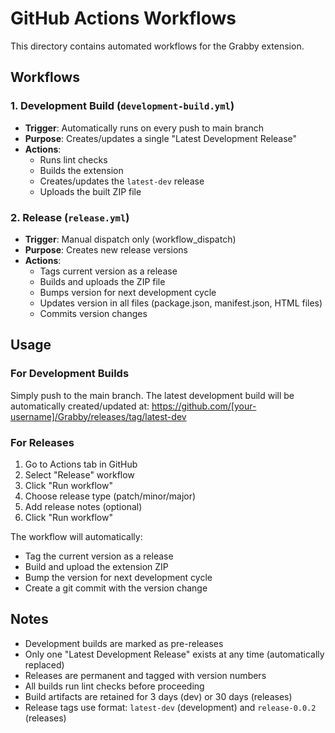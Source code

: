 # GitHub Actions Workflows

This directory contains automated workflows for the Grabby extension.

## Workflows

### 1. Development Build (`development-build.yml`)
- **Trigger**: Automatically runs on every push to main branch
- **Purpose**: Creates/updates a single "Latest Development Release"
- **Actions**:
  - Runs lint checks
  - Builds the extension
  - Creates/updates the `latest-dev` release
  - Uploads the built ZIP file

### 2. Release (`release.yml`)
- **Trigger**: Manual dispatch only (workflow_dispatch)
- **Purpose**: Creates new release versions
- **Actions**:
  - Tags current version as a release
  - Builds and uploads the ZIP file
  - Bumps version for next development cycle
  - Updates version in all files (package.json, manifest.json, HTML files)
  - Commits version changes

## Usage

### For Development Builds
Simply push to the main branch. The latest development build will be automatically created/updated at:
https://github.com/[your-username]/Grabby/releases/tag/latest-dev

### For Releases
1. Go to Actions tab in GitHub
2. Select "Release" workflow
3. Click "Run workflow"
4. Choose release type (patch/minor/major)
5. Add release notes (optional)
6. Click "Run workflow"

The workflow will automatically:
- Tag the current version as a release
- Build and upload the extension ZIP
- Bump the version for next development cycle
- Create a git commit with the version change

## Notes
- Development builds are marked as pre-releases
- Only one "Latest Development Release" exists at any time (automatically replaced)
- Releases are permanent and tagged with version numbers
- All builds run lint checks before proceeding  
- Build artifacts are retained for 3 days (dev) or 30 days (releases)
- Release tags use format: `latest-dev` (development) and `release-0.0.2` (releases)